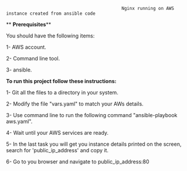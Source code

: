                                             
                                                Nginx running on AWS instance created from ansible code


  ** **Prerequisites****


You should have the following items:



1- AWS account.


2- Command line tool.


3- ansible.

 

   **To run this project follow these instructions:**


1- Git all the files to a directory in your system.


2- Modify the file "vars.yaml" to match your AWs details.


3- Use command line to run the following command "ansible-playbook aws.yaml".


4- Wait until your AWS services are ready.


5- In the last task you will get you instance details printed on the screen, search for 'public_ip_address' and copy it.


6- Go to you browser and navigate to public_ip_address:80









  
